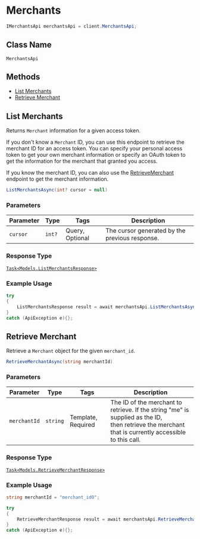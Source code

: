 # Merchants

```csharp
IMerchantsApi merchantsApi = client.MerchantsApi;
```

## Class Name

`MerchantsApi`

## Methods

* [List Merchants](/doc/merchants.md#list-merchants)
* [Retrieve Merchant](/doc/merchants.md#retrieve-merchant)

## List Merchants

Returns `Merchant` information for a given access token.

If you don't know a `Merchant` ID, you can use this endpoint to retrieve the merchant ID for an access token.
You can specify your personal access token to get your own merchant information or specify an OAuth token
to get the information for the  merchant that granted you access.

If you know the merchant ID, you can also use the [RetrieveMerchant](#endpoint-merchants-retrievemerchant)
endpoint to get the merchant information.

```csharp
ListMerchantsAsync(int? cursor = null)
```

### Parameters

| Parameter | Type | Tags | Description |
|  --- | --- | --- | --- |
| `cursor` | `int?` | Query, Optional | The cursor generated by the previous response. |

### Response Type

[`Task<Models.ListMerchantsResponse>`](/doc/models/list-merchants-response.md)

### Example Usage

```csharp
try
{
    ListMerchantsResponse result = await merchantsApi.ListMerchantsAsync(null);
}
catch (ApiException e){};
```

## Retrieve Merchant

Retrieve a `Merchant` object for the given `merchant_id`.

```csharp
RetrieveMerchantAsync(string merchantId)
```

### Parameters

| Parameter | Type | Tags | Description |
|  --- | --- | --- | --- |
| `merchantId` | `string` | Template, Required | The ID of the merchant to retrieve. If the string "me" is supplied as the ID,<br>then retrieve the merchant that is currently accessible to this call. |

### Response Type

[`Task<Models.RetrieveMerchantResponse>`](/doc/models/retrieve-merchant-response.md)

### Example Usage

```csharp
string merchantId = "merchant_id0";

try
{
    RetrieveMerchantResponse result = await merchantsApi.RetrieveMerchantAsync(merchantId);
}
catch (ApiException e){};
```

